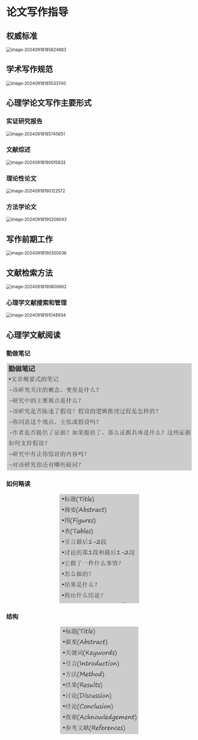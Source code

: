 # 论文写作指导

## 权威标准

<img src="../assets/image-20240918185624683.png" alt="image-20240918185624683" style="zoom:80%;display:block;margin:0 auto;" />

## 学术写作规范

<img src="../assets/image-20240918185533740.png" alt="image-20240918185533740" style="zoom:80%;display:block;margin:0 auto;" />

## 心理学论文写作主要形式

### 实证研究报告

<img src="../assets/image-20240918185745651.png" alt="image-20240918185745651" style="zoom:80%;display:block;margin:0 auto;" />

### 文献综述

<img src="../assets/image-20240918190015833.png" alt="image-20240918190015833" style="zoom:80%;display:block;margin:0 auto;" />

### 理论性论文

<img src="../assets/image-20240918190122572.png" alt="image-20240918190122572" style="zoom:80%;display:block;margin:0 auto;" />

### 方法学论文

<img src="../assets/image-20240918190208043.png" alt="image-20240918190208043" style="zoom:80%;display:block;margin:0 auto;" />

## 写作前期工作

<img src="../assets/image-20240918190350036.png" alt="image-20240918190350036" style="zoom:80%;display:block;margin:0 auto;" />

## 文献检索方法

<img src="../assets/image-20240918190800662.png" alt="image-20240918190800662" style="zoom:80%;display:block;margin:0 auto;" />

### 心理学文献搜索和管理

<img src="../assets/image-20240918191048934.png" alt="image-20240918191048934" style="zoom:80%;display:block;margin:0 auto;" />

## 心理学文献阅读

### 勤做笔记

<img src="./assets/image-20240925190043535.png" alt="image-20240925190043535" style="zoom:80%;display:block;margin:0 auto;" />

### 如何略读

<img src="./assets/image-20240925190140015.png" alt="image-20240925190140015" style="zoom:80%;display:block;margin:0 auto;" />

### 结构

<img src="./assets/image-20240925190304605.png" alt="image-20240925190304605" style="zoom:80%;display:block;margin:0 auto;" />
